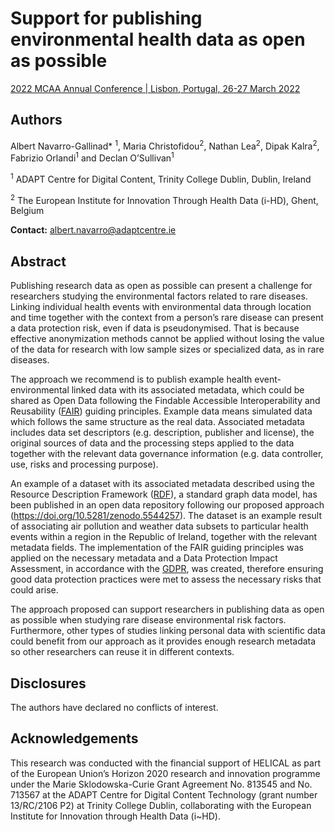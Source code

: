 # Support for publishing environmental health data as open as possible
[2022 MCAA Annual Conference | Lisbon, Portugal, 26-27 March 2022](https://www.mariecuriealumni.eu/conference-2022)

## Authors
Albert Navarro-Gallinad* <sup>1</sup>, Maria Christofidou<sup>2</sup>, Nathan Lea<sup>2</sup>, Dipak Kalra<sup>2</sup>, Fabrizio Orlandi<sup>1</sup> and Declan O’Sullivan<sup>1</sup>

<sup>1</sup> ADAPT Centre for Digital Content, Trinity College Dublin, Dublin, Ireland

<sup>2</sup> The European Institute for Innovation Through Health Data (i-HD), Ghent, Belgium

**Contact:** albert.navarro@adaptcentre.ie

## Abstract
Publishing research data as open as possible can present a challenge for researchers studying the environmental factors related to rare diseases. Linking individual health events with environmental data through location and time together with the context from a person’s rare disease can present a data protection risk, even if data is pseudonymised. That is because effective anonymization methods cannot be applied without losing the value of the data for research with low sample sizes or specialized data, as in rare diseases.

The approach we recommend is to publish example health event-environmental linked data with its associated metadata, which could be shared as Open Data following the Findable Accessible Interoperability and Reusability ([FAIR](https://www.nature.com/articles/sdata201618)) guiding principles. Example data means simulated data which follows the same structure as the real data. Associated metadata includes data set descriptors (e.g. description, publisher and license), the original sources of data and the processing steps applied to the data together with the relevant data governance information (e.g. data controller, use, risks and processing purpose).

An example of a dataset with its associated metadata described using the Resource Description Framework ([RDF](https://www.w3.org/TR/1999/REC-rdf-syntax-19990222/)), a standard graph data model, has been published in an open data repository following our proposed approach (https://doi.org/10.5281/zenodo.5544257). The dataset is an example result of associating air pollution and weather data subsets to particular health events within a region in the Republic of Ireland, together with the relevant metadata fields. The implementation of the FAIR guiding principles was applied on the necessary metadata and a Data Protection Impact Assessment, in accordance with the [GDPR](https://gdpr-info.eu/art-35-gdpr/), was created, therefore ensuring good data protection practices were met to assess the necessary risks that could arise.

The approach proposed can support researchers in publishing data as open as possible when studying rare disease environmental risk factors. Furthermore, other types of studies linking personal data with scientific data could benefit from our approach as it provides enough research metadata so other researchers can reuse it in different contexts.

## Disclosures
The authors have declared no conflicts of interest.

## Acknowledgements
This research was conducted with the financial support of HELICAL as part of the European Union’s Horizon 2020 research and innovation programme under the Marie Sklodowska-Curie Grant Agreement No. 813545 and No. 713567 at the ADAPT Centre for Digital Content Technology (grant number 13/RC/2106 P2) at Trinity College Dublin, collaborating with the European Institute for Innovation through Health Data (i~HD).
